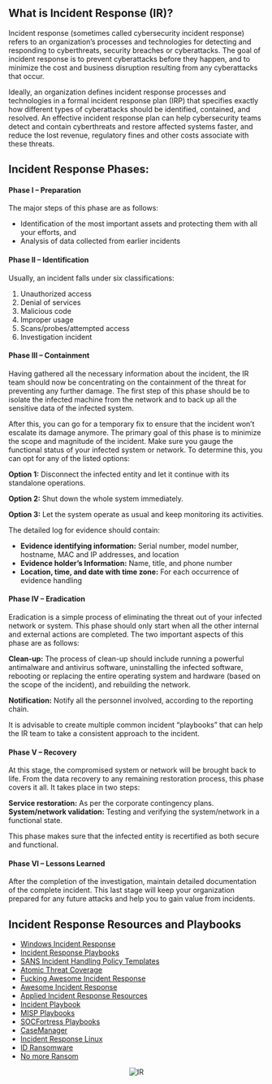 What is Incident Response (IR)?
--------------------------
Incident response (sometimes called cybersecurity incident response) refers to an organization’s processes and technologies for detecting and responding to cyberthreats, security breaches or cyberattacks. The goal of incident response is to prevent cyberattacks before they happen, and to minimize the cost and business disruption resulting from any cyberattacks that occur.

Ideally, an organization defines incident response processes and technologies in a formal incident response plan (IRP) that specifies exactly how different types of cyberattacks should be identified, contained, and resolved. An effective incident response plan can help cybersecurity teams detect and contain cyberthreats and restore affected systems faster, and reduce the lost revenue, regulatory fines and other costs associate with these threats.

Incident Response Phases:
-------------------------
#### Phase I – Preparation

The major steps of this phase are as follows:

*   Identification of the most important assets and protecting them with all your efforts, and
*   Analysis of data collected from earlier incidents

#### Phase II – Identification
Usually, an incident falls under six classifications:
1.  Unauthorized access
2.  Denial of services
3.  Malicious code
4.  Improper usage
5.  Scans/probes/attempted access
6.  Investigation incident

#### Phase III – Containment
Having gathered all the necessary information about the incident, the IR team should now be concentrating on the containment of the threat for preventing any further damage. The first step of this phase should be to isolate the infected machine from the network and to back up all the sensitive data of the infected system.

After this, you can go for a temporary fix to ensure that the incident won’t escalate its damage anymore. The primary goal of this phase is to minimize the scope and magnitude of the incident. Make sure you gauge the functional status of your infected system or network. To determine this, you can opt for any of the listed options:

**Option 1:** Disconnect the infected entity and let it continue with its standalone operations.

**Option 2:** Shut down the whole system immediately.

**Option 3:** Let the system operate as usual and keep monitoring its activities.

The detailed log for evidence should contain:
*   **Evidence identifying information:** Serial number, model number, hostname, MAC and IP addresses, and location
*   **Evidence holder’s Information:** Name, title, and phone number
*   **Location, time, and date with time zone:** For each occurrence of evidence handling

#### Phase IV – Eradication
Eradication is a simple process of eliminating the threat out of your infected network or system. This phase should only start when all the other internal and external actions are completed. The two important aspects of this phase are as follows:

**Clean-up:** The process of clean-up should include running a powerful antimalware and antivirus software, uninstalling the infected software, rebooting or replacing the entire operating system and hardware (based on the scope of the incident), and rebuilding the network.

**Notification:** Notify all the personnel involved, according to the reporting chain.

It is advisable to create multiple common incident “playbooks” that can help the IR team to take a consistent approach to the incident.

#### Phase V – Recovery

At this stage, the compromised system or network will be brought back to life. From the data recovery to any remaining restoration process, this phase covers it all. It takes place in two steps:

**Service restoration:** As per the corporate contingency plans.  
**System/network validation:** Testing and verifying the system/network in a functional state.

This phase makes sure that the infected entity is recertified as both secure and functional.

#### Phase VI – Lessons Learned

After the completion of the investigation, maintain detailed documentation of the complete incident. This last stage will keep your organization prepared for any future attacks and help you to gain value from incidents.

Incident Response Resources and Playbooks
-----------------------------------------
- [Windows Incident Response](https://windowsir.blogspot.com/)
- [Incident Response Playbooks](https://www.incidentresponse.org/playbooks/)
- [SANS Incident Handling Policy Templates](https://www.sans.org/information-security-policy/?category=incident-handling)
- [Atomic Threat Coverage](https://atc-project.github.io/atc-react/)
- [Fucking Awesome Incident Response](https://github.com/Correia-jpv/fucking-awesome-incident-response)
- [Awesome Incident Response](https://github.com/meirwah/awesome-incident-response)
- [Applied Incident Response Resources](https://www.appliedincidentresponse.com/resources/)
- [Incident Playbook](https://github.com/austinsonger/Incident-Playbook)
- [MISP Playbooks](https://github.com/MISP/misp-playbooks)
- [SOCFortress Playbooks](https://github.com/socfortress/Playbooks)
- [CaseManager](https://github.com/crowdere/CaseManager)
- [Incident Response Linux](https://github.com/vm32/Linux-Incident-Response)
- [ID Ransomware](https://id-ransomware.malwarehunterteam.com/)
- [No more Ransom](https://www.nomoreransom.org/en/index.html)

<div align="center">

![IR](https://github.com/MrM8BRH/MrM8BRH/assets/34133187/29944e79-f81f-40d7-884b-6120b0fe49a7)

</div>
